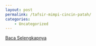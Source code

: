 ```yaml
---
layout: post
permalink: /tafsir-mimpi-cincin-patah/
categories:
    - Uncategorized
---
```


[Baca Selengkapnya](/02)